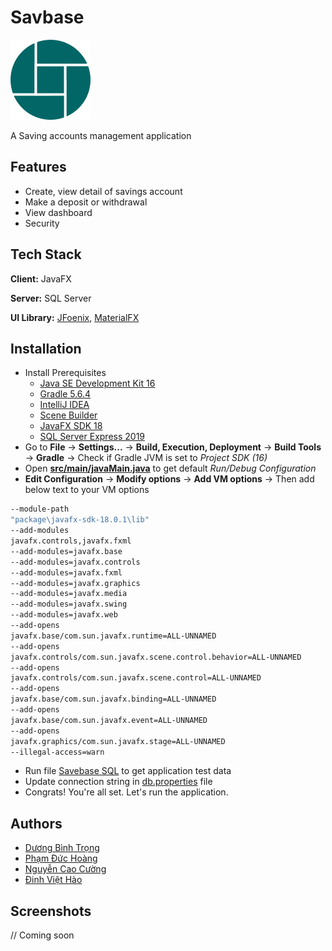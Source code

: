 
# Savbase

<img alt="Logo" height="128" src="src/main/resources/images/logo.png" title="Logo" width="128"/>

A Saving accounts management application

## Features

- Create, view detail of savings account
- Make a deposit or withdrawal
- View dashboard
- Security


## Tech Stack

**Client:** JavaFX

**Server:** SQL Server

**UI Library:** [JFoenix](https://github.com/sshahine/JFoenix), [MaterialFX](https://github.com/sshahine/JFoenix)


## Installation

- Install Prerequisites
    - [Java SE Development Kit 16](https://www.oracle.com/java/technologies/javase/jdk16-archive-downloads.html)
    - [Gradle 5.6.4](https://gradle.org/releases/)
    - [IntelliJ IDEA]()
    - [Scene Builder]()
    - [JavaFX SDK 18](https://gluonhq.com/products/javafx/)
    - [SQL Server Express 2019](https://www.microsoft.com/en-us/download/details.aspx?id=101064)
- Go to  **File** -> **Settings...** -> **Build, Execution, Deployment** -> **Build Tools** -> **Gradle** -> Check if Gradle JVM is set to *Project SDK (16)*
- Open [**src/main/javaMain.java**](src/main/java/Main.java) to get default *Run/Debug Configuration*
- **Edit Configuration** -> **Modify options** -> **Add VM options** -> Then add below text to your VM options
````bash
--module-path
"package\javafx-sdk-18.0.1\lib"
--add-modules
javafx.controls,javafx.fxml
--add-modules=javafx.base
--add-modules=javafx.controls
--add-modules=javafx.fxml
--add-modules=javafx.graphics
--add-modules=javafx.media
--add-modules=javafx.swing
--add-modules=javafx.web
--add-opens
javafx.base/com.sun.javafx.runtime=ALL-UNNAMED
--add-opens
javafx.controls/com.sun.javafx.scene.control.behavior=ALL-UNNAMED
--add-opens
javafx.controls/com.sun.javafx.scene.control=ALL-UNNAMED
--add-opens
javafx.base/com.sun.javafx.binding=ALL-UNNAMED
--add-opens
javafx.base/com.sun.javafx.event=ALL-UNNAMED
--add-opens
javafx.graphics/com.sun.javafx.stage=ALL-UNNAMED
--illegal-access=warn
````
- Run file [Savebase SQL](Savbase.sql) to get application test data
- Update connection string in [db.properties](db.properties) file
- Congrats! You're all set. Let's run the application.
## Authors

- [Dương Bình Trọng](https://www.github.com/princ3od)
- [Phạm Đức Hoàng](https://github.com/PRID021)
- [Nguyễn Cao Cường](https://github.com/feelings93)
- [Đinh Việt Hào](https://github.com/HaoDinh9999)
## Screenshots
// Coming soon